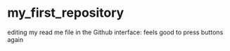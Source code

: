 # my_first_repository
editing my read me file in the Github interface: feels good to press buttons again
